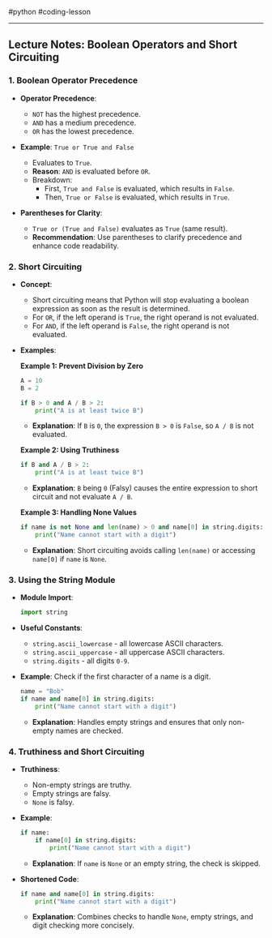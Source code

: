#python #coding-lesson 

---
## Lecture Notes: Boolean Operators and Short Circuiting

### 1. **Boolean Operator Precedence**

- **Operator Precedence**:
  - `NOT` has the highest precedence.
  - `AND` has a medium precedence.
  - `OR` has the lowest precedence.

- **Example**: `True or True and False`
  - Evaluates to `True`.
  - **Reason**: `AND` is evaluated before `OR`.
  - Breakdown:
    - First, `True and False` is evaluated, which results in `False`.
    - Then, `True or False` is evaluated, which results in `True`.

- **Parentheses for Clarity**:
  - `True or (True and False)` evaluates as `True` (same result).
  - **Recommendation**: Use parentheses to clarify precedence and enhance code readability.

### 2. **Short Circuiting**

- **Concept**:
  - Short circuiting means that Python will stop evaluating a boolean expression as soon as the result is determined.
  - For `OR`, if the left operand is `True`, the right operand is not evaluated.
  - For `AND`, if the left operand is `False`, the right operand is not evaluated.

- **Examples**:

  **Example 1: Prevent Division by Zero**
  ```python
  A = 10
  B = 2

  if B > 0 and A / B > 2:
      print("A is at least twice B")
  ```
  - **Explanation**: If `B` is `0`, the expression `B > 0` is `False`, so `A / B` is not evaluated.

  **Example 2: Using Truthiness**
  ```python
  if B and A / B > 2:
      print("A is at least twice B")
  ```
  - **Explanation**: `B` being `0` (Falsy) causes the entire expression to short circuit and not evaluate `A / B`.

  **Example 3: Handling None Values**
  ```python
  if name is not None and len(name) > 0 and name[0] in string.digits:
      print("Name cannot start with a digit")
  ```
  - **Explanation**: Short circuiting avoids calling `len(name)` or accessing `name[0]` if `name` is `None`.

### 3. **Using the String Module**

- **Module Import**:
  ```python
  import string
  ```

- **Useful Constants**:
  - `string.ascii_lowercase` - all lowercase ASCII characters.
  - `string.ascii_uppercase` - all uppercase ASCII characters.
  - `string.digits` - all digits `0-9`.

- **Example**: Check if the first character of a name is a digit.
  ```python
  name = "Bob"
  if name and name[0] in string.digits:
      print("Name cannot start with a digit")
  ```
  - **Explanation**: Handles empty strings and ensures that only non-empty names are checked.

### 4. **Truthiness and Short Circuiting**

- **Truthiness**:
  - Non-empty strings are truthy.
  - Empty strings are falsy.
  - `None` is falsy.

- **Example**:
  ```python
  if name:
      if name[0] in string.digits:
          print("Name cannot start with a digit")
  ```
  - **Explanation**: If `name` is `None` or an empty string, the check is skipped.

- **Shortened Code**:
  ```python
  if name and name[0] in string.digits:
      print("Name cannot start with a digit")
  ```
  - **Explanation**: Combines checks to handle `None`, empty strings, and digit checking more concisely.
